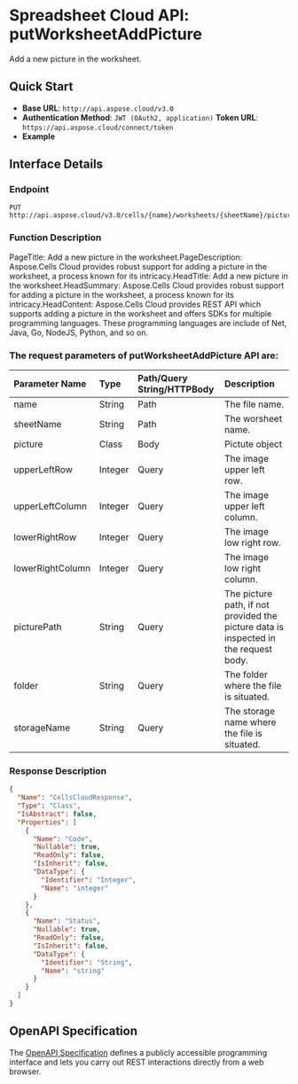 # **Spreadsheet Cloud API: putWorksheetAddPicture**

Add a new picture in the worksheet. 


## **Quick Start**

- **Base URL**: `http://api.aspose.cloud/v3.0`
- **Authentication Method**: `JWT (OAuth2, application)`  **Token URL**: `https://api.aspose.cloud/connect/token`
- **Example** 

## **Interface Details**

### **Endpoint** 

```
PUT http://api.aspose.cloud/v3.0/cells/{name}/worksheets/{sheetName}/pictures
```
### **Function Description**
PageTitle: Add a new picture in the worksheet.PageDescription: Aspose.Cells Cloud provides robust support for adding a picture in the worksheet, a process known for its intricacy.HeadTitle: Add a new picture in the worksheet.HeadSummary: Aspose.Cells Cloud provides robust support for adding a picture in the worksheet, a process known for its intricacy.HeadContent: Aspose.Cells Cloud provides REST API which supports adding a picture in the worksheet and offers SDKs for multiple programming languages. These programming languages are include of Net, Java, Go, NodeJS, Python, and so on.

### The request parameters of **putWorksheetAddPicture** API are: 

| Parameter Name | Type | Path/Query String/HTTPBody | Description | 
| :- | :- | :- |:- | 
|name|String|Path|The file name.|
|sheetName|String|Path|The worsheet name.|
|picture|Class|Body|Pictute object|
|upperLeftRow|Integer|Query|The image upper left row.|
|upperLeftColumn|Integer|Query|The image upper left column.|
|lowerRightRow|Integer|Query|The image low right row.|
|lowerRightColumn|Integer|Query|The image low right column.|
|picturePath|String|Query|The picture path, if not provided the picture data is inspected in the request body.|
|folder|String|Query|The folder where the file is situated.|
|storageName|String|Query|The storage name where the file is situated.|

### **Response Description**
```json
{
  "Name": "CellsCloudResponse",
  "Type": "Class",
  "IsAbstract": false,
  "Properties": [
    {
      "Name": "Code",
      "Nullable": true,
      "ReadOnly": false,
      "IsInherit": false,
      "DataType": {
        "Identifier": "Integer",
        "Name": "integer"
      }
    },
    {
      "Name": "Status",
      "Nullable": true,
      "ReadOnly": false,
      "IsInherit": false,
      "DataType": {
        "Identifier": "String",
        "Name": "string"
      }
    }
  ]
}
```


## OpenAPI Specification

The [OpenAPI Specification](https://reference.aspose.cloud/cells/#/PicturesController/PutWorksheetAddPicture) defines a publicly accessible programming interface and lets you carry out REST interactions directly from a web browser.

